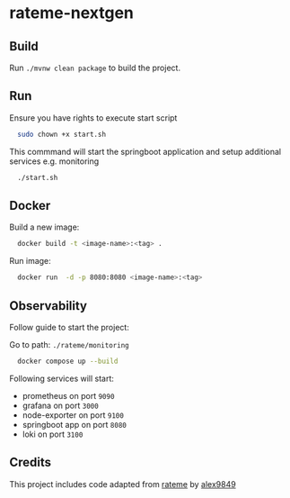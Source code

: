 # rateme-nextgen



## Build

Run `./mvnw clean package` to build the project.

## Run

Ensure you have rights to execute start script
```sh
  sudo chown +x start.sh   
```

This commmand will start the springboot application and setup additional services e.g. monitoring
```sh
  ./start.sh
```


## Docker

Build a new image:

```sh
  docker build -t <image-name>:<tag> .
```

Run image:
```sh
  docker run  -d -p 8080:8080 <image-name>:<tag>
```

## Observability

Follow guide to start the project:

Go to path: `./rateme/monitoring`

```sh
  docker compose up --build
```

Following services will start:

- prometheus on port `9090`
- grafana on port `3000`
- node-exporter on port `9100`
- springboot app on port `8080`
- loki on port `3100`

## Credits
This project includes code adapted from [rateme](https://github.com/alex9849/rateme) by [alex9849](https://github.com/alex9849) 


